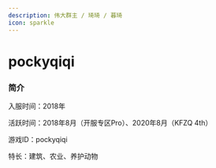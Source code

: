 ```yaml
---
description: 伟大群主 / 琦琦 / 暮琦
icon: sparkle
---
```


# pockyqiqi

### 简介

入服时间：2018年

活跃时间：2018年8月（开服专区Pro）、2020年8月（KFZQ 4th）

游戏ID：pockyqiqi

特长：建筑、农业、养护动物
